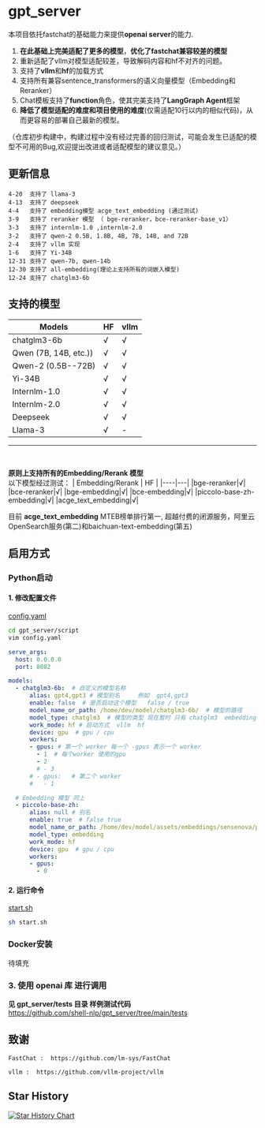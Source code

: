 # gpt_server

本项目依托fastchat的基础能力来提供**openai server**的能力.
1. **在此基础上完美适配了更多的模型**，**优化了fastchat兼容较差的模型**
2. 重新适配了vllm对模型适配较差，导致解码内容和hf不对齐的问题。
3. 支持了**vllm**和**hf**的加载方式
4. 支持所有兼容sentence_transformers的语义向量模型（Embedding和Reranker）
5. Chat模板支持了**function**角色，使其完美支持了**LangGraph Agent**框架
6. **降低了模型适配的难度和项目使用的难度**(仅需适配10行以内的相似代码)，从而更容易的部署自己最新的模型。

（仓库初步构建中，构建过程中没有经过完善的回归测试，可能会发生已适配的模型不可用的Bug,欢迎提出改进或者适配模型的建议意见。）

## 更新信息

```plaintext
4-20  支持了 llama-3
4-13  支持了 deepseek
4-4   支持了 embedding模型 acge_text_embedding (通过测试)
3-9   支持了 reranker 模型 （ bge-reranker，bce-reranker-base_v1）
3-3   支持了 internlm-1.0 ,internlm-2.0
3-2   支持了 qwen-2 0.5B, 1.8B, 4B, 7B, 14B, and 72B
2-4   支持了 vllm 实现
1-6   支持了 Yi-34B
12-31 支持了 qwen-7b, qwen-14b
12-30 支持了 all-embedding(理论上支持所有的词嵌入模型)
12-24 支持了 chatglm3-6b 
```

## 支持的模型


| Models                  | HF | vllm |
| ---------------------- | -- | ---- |
| chatglm3-6b             | √ | √   |
| Qwen (7B, 14B, etc.)) | √ | √   |
| Qwen-2 (0.5B--72B) | √   |   √   |
| Yi-34B                 | √ | √   |
| Internlm-1.0                 | √ | √   |
| Internlm-2.0                 | √ | √   |
| Deepseek                 | √ | √   |
| Llama-3                 | √ | -   |

-----

<br>

**原则上支持所有的Embedding/Rerank 模型**
<br>
以下模型经过测试：
| Embedding/Rerank  | HF |
|----|---|
|bge-reranker|√|
|bce-reranker|√|
|bge-embedding|√|
|bce-embedding|√|
|piccolo-base-zh-embedding|√|
|acge_text_embedding|√| 


目前 **acge_text_embedding** MTEB榜单排行第一, 超越付费的闭源服务，阿里云OpenSearch服务(第二)和baichuan-text-embedding(第五)

## 启用方式

### Python启动

#### 1. 修改配置文件

[config.yaml](https://github.com/shell-nlp/gpt_server/blob/main/gpt_server/script/config.yaml "配置文件")

```bash
cd gpt_server/script
vim config.yaml
```

```yaml
serve_args:
  host: 0.0.0.0
  port: 8082

models:
  - chatglm3-6b:  # 自定义的模型名称
      alias: gpt4,gpt3 # 模型别名     例如  gpt4,gpt3
      enable: false  # 是否启动这个模型   false / true
      model_name_or_path: /home/dev/model/chatglm3-6b/  # 模型的路径
      model_type: chatglm3  # 模型的类型 现在暂时 只有 chatglm3  embedding
      work_mode: hf # 启动方式  vllm  hf
      device: gpu  # gpu / cpu
      workers: 
      - gpus: # 第一个 worker 每一个 -gpus 表示一个 worker
        - 1  # 每个worker 使用的gpu
        - 2
        # - 3
      # - gpus:   # 第二个 worker
      #   - 1

  # Embedding 模型 同上
  - piccolo-base-zh:
      alias: null # 别名   
      enable: true  # false true
      model_name_or_path: /home/dev/model/assets/embeddings/sensenova/piccolo-base-zh/
      model_type: embedding
      work_mode: hf
      device: gpu  # gpu / cpu
      workers:
      - gpus:
        - 0

```

#### 2. 运行命令

[start.sh](https://github.com/shell-nlp/gpt_server/blob/main/gpt_server/script/start.sh "服务主文件")

```bash
sh start.sh
```

### Docker安装
待填充

### 3. 使用 openai 库 进行调用

**见 gpt_server/tests 目录 样例测试代码**
<br>
https://github.com/shell-nlp/gpt_server/tree/main/tests

## 致谢

    FastChat :  https://github.com/lm-sys/FastChat

    vllm :  https://github.com/vllm-project/vllm

## Star History

[![Star History Chart](https://api.star-history.com/svg?repos=shell-nlp/gpt_server&type=Date)](https://star-history.com/#shell-nlp/gpt_server&Date)

